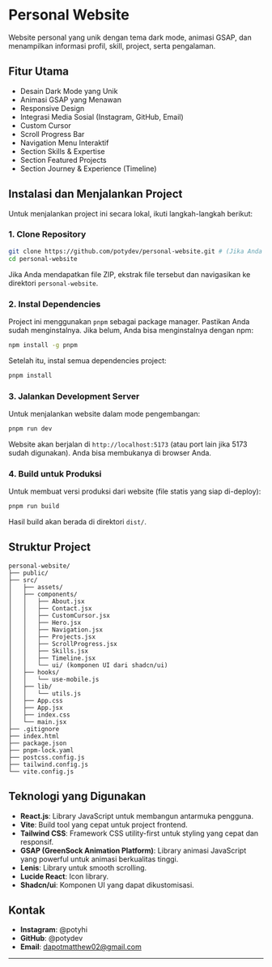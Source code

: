 # Personal Website

Website personal yang unik dengan tema dark mode, animasi GSAP, dan menampilkan informasi profil, skill, project, serta pengalaman.

## Fitur Utama

- Desain Dark Mode yang Unik
- Animasi GSAP yang Menawan
- Responsive Design
- Integrasi Media Sosial (Instagram, GitHub, Email)
- Custom Cursor
- Scroll Progress Bar
- Navigation Menu Interaktif
- Section Skills & Expertise
- Section Featured Projects
- Section Journey & Experience (Timeline)

## Instalasi dan Menjalankan Project

Untuk menjalankan project ini secara lokal, ikuti langkah-langkah berikut:

### 1. Clone Repository

```bash
git clone https://github.com/potydev/personal-website.git # (Jika Anda mengunggah ke GitHub)
cd personal-website
```

Jika Anda mendapatkan file ZIP, ekstrak file tersebut dan navigasikan ke direktori `personal-website`.

### 2. Instal Dependencies

Project ini menggunakan `pnpm` sebagai package manager. Pastikan Anda sudah menginstalnya. Jika belum, Anda bisa menginstalnya dengan npm:

```bash
npm install -g pnpm
```

Setelah itu, instal semua dependencies project:

```bash
pnpm install
```

### 3. Jalankan Development Server

Untuk menjalankan website dalam mode pengembangan:

```bash
pnpm run dev
```

Website akan berjalan di `http://localhost:5173` (atau port lain jika 5173 sudah digunakan). Anda bisa membukanya di browser Anda.

### 4. Build untuk Produksi

Untuk membuat versi produksi dari website (file statis yang siap di-deploy):

```bash
pnpm run build
```

Hasil build akan berada di direktori `dist/`.

## Struktur Project

```
personal-website/
├── public/
├── src/
│   ├── assets/
│   ├── components/
│   │   ├── About.jsx
│   │   ├── Contact.jsx
│   │   ├── CustomCursor.jsx
│   │   ├── Hero.jsx
│   │   ├── Navigation.jsx
│   │   ├── Projects.jsx
│   │   ├── ScrollProgress.jsx
│   │   ├── Skills.jsx
│   │   ├── Timeline.jsx
│   │   └── ui/ (komponen UI dari shadcn/ui)
│   ├── hooks/
│   │   └── use-mobile.js
│   ├── lib/
│   │   └── utils.js
│   ├── App.css
│   ├── App.jsx
│   ├── index.css
│   └── main.jsx
├── .gitignore
├── index.html
├── package.json
├── pnpm-lock.yaml
├── postcss.config.js
├── tailwind.config.js
└── vite.config.js
```

## Teknologi yang Digunakan

- **React.js**: Library JavaScript untuk membangun antarmuka pengguna.
- **Vite**: Build tool yang cepat untuk project frontend.
- **Tailwind CSS**: Framework CSS utility-first untuk styling yang cepat dan responsif.
- **GSAP (GreenSock Animation Platform)**: Library animasi JavaScript yang powerful untuk animasi berkualitas tinggi.
- **Lenis**: Library untuk smooth scrolling.
- **Lucide React**: Icon library.
- **Shadcn/ui**: Komponen UI yang dapat dikustomisasi.

## Kontak

- **Instagram**: @potyhi
- **GitHub**: @potydev
- **Email**: dapotmatthew02@gmail.com

---

